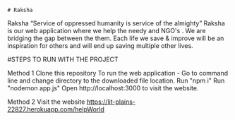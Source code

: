     # Raksha

Raksha
“Service of oppressed humanity is service of the almighty”
Raksha is our web application where we help the needy and NGO's . We are bridging the gap between the them. Each life we save & improve will be an inspiration for others and will end up saving multiple other lives.

#STEPS TO RUN WITH THE PROJECT

Method 1
Clone this repository
To run the web application - Go to command line and change directory to the downloaded file location.
Run "npm i"
Run "nodemon app.js"
Open http://localhost:3000 to visit the website.

Method 2
Visit the website https://lit-plains-22827.herokuapp.com/helpWorld
